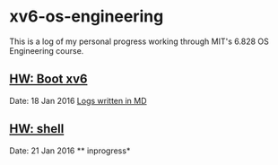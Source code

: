 # xv6-os-engineering
This is a log of my personal progress working through MIT's 6.828 OS Engineering course.


## [HW: Boot xv6](https://pdos.csail.mit.edu/6.828/2016/homework/xv6-boot.html) 
Date: 18 Jan 2016
[Logs written in MD](hw/hw1/hw1_bootxv6.md)

## [HW: shell](https://pdos.csail.mit.edu/6.828/2016/homework/xv6-shell.html) 
Date: 21 Jan 2016
** inprogress*

